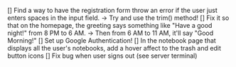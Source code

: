 [] Find a way to have the registration form throw an error if the user just enters spaces in the input field.
    -> Try and use the trim() method!
[] Fix it so that on the homepage, the greeting says something like "Have a good night!" from 8 PM to 6 AM.
    -> Then from 6 AM to 11 AM, it'll say "Good Morning!"
[] Set up Google Authentication!
[] In the notebook page that displays all the user's notebooks, add a hover affect to the trash and edit button icons
[] Fix bug when user signs out (see server terminal)